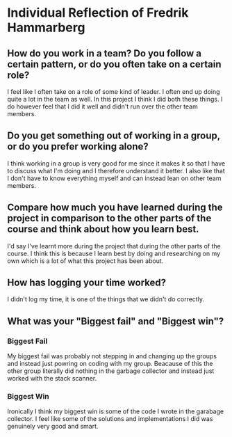 # Individual Reflection of Fredrik Hammarberg
## How do you work in a team? Do you follow a certain pattern, or do you often take on a certain role?
I feel like I often take on a role of some kind of leader. I often end up doing quite a lot in the team as well.
In this project I think I did both these things. I do however feel that I did it well and didn't run over the
other team members.
## Do you get something out of working in a group, or do you prefer working alone?
I think working in a group is very good for me since it makes it so that I have to discuss what I'm doing and I
therefore understand it better. I also like that I don't have to know everything myself and can instead lean on other team members.
## Compare how much you have learned during the project in comparison to the other parts of the course and think about how you learn best.
I'd say I've learnt more during the project that during the other parts of the course. I think this is because 
I learn best by doing and researching on my own which is a lot of what this project has been about.
## How has logging your time worked?
I didn't log my time, it is one of the things that we didn't do correctly.
## What was your "Biggest fail" and "Biggest win"?
### Biggest Fail
My biggest fail was probably not stepping in and changing up the groups and instead just powring on coding with
my group. Beacause of this the other group literally did nothing in the garbage collector and instead just
worked with the stack scanner.
### Biggest Win
Ironically I think my biggest win is some of the code I wrote in the garabage collector. I feel like some of the
solutions and implementations I did was genuinely very good and smart.
